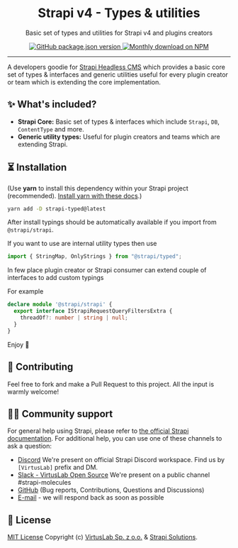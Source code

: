 <div align="center">
  <h1>Strapi v4 - Types &amp; utilities</h1>
  <p>Basic set of types and utilities for Strapi v4 and plugins creators</p>
  <a href="https://www.npmjs.org/package/strapi-typed">
    <img alt="GitHub package.json version" src="https://img.shields.io/github/package-json/v/VirtusLab-Open-Source/strapi-typed?label=npm&logo=npm">
  </a>
  <a href="https://www.npmjs.org/package/strapi-typed">
    <img src="https://img.shields.io/npm/dm/strapi-typed.svg" alt="Monthly download on NPM" />
  </a>
</div>

---

A developers goodie for [Strapi Headless CMS](https://github.com/strapi/strapi) which provides a basic core set of types &amp; interfaces and generic utilities useful for every plugin creator or team which is extending the core implementation.

## ✨ What's included?

- **Strapi Core:** Basic set of types &amp; interfaces which include `Strapi`, `DB`, `ContentType` and more.
- **Generic utility types:** Useful for plugin creators and teams which are extending Strapi.

## ⏳ Installation

(Use **yarn** to install this dependency within your Strapi project (recommended). [Install yarn with these docs](https://yarnpkg.com/lang/en/docs/install/).)

```bash
yarn add -D strapi-typed@latest
```

After install typings should be automatically available if you import from `@strapi/strapi`.

If you want to use are internal utility types then use

```typescript
import { StringMap, OnlyStrings } from "@strapi/typed";
```

In few place plugin creator or Strapi consumer can extend couple of interfaces to add custom typings

For example

```typescript
declare module '@strapi/strapi' {
  export interface IStrapiRequestQueryFiltersExtra {
    threadOf?: number | string | null;
  }
}
```

Enjoy 🎉

## 🤝 Contributing

Feel free to fork and make a Pull Request to this project. All the input is warmly welcome!

## 👨‍💻 Community support

For general help using Strapi, please refer to [the official Strapi documentation](https://strapi.io/documentation/). For additional help, you can use one of these channels to ask a question:

- [Discord](https://discord.strapi.io/) We're present on official Strapi Discord workspace. Find us by `[VirtusLab]` prefix and DM.
- [Slack - VirtusLab Open Source](https://virtuslab-oss.slack.com) We're present on a public channel #strapi-molecules
- [GitHub](https://github.com/VirtusLab-Open-Source/strapi-typed/issues) (Bug reports, Contributions, Questions and Discussions)
- [E-mail](mailto:strapi@virtuslab.com) - we will respond back as soon as possible

## 📝 License

[MIT License](LICENSE.md) Copyright (c) [VirtusLab Sp. z o.o.](https://virtuslab.com/) &amp; [Strapi Solutions](https://strapi.io/).

